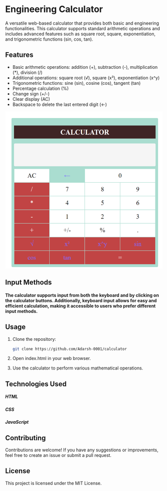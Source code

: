# Engineering Calculator

A versatile web-based calculator that provides both basic and engineering functionalities. This calculator supports standard arithmetic operations and includes advanced features such as square root, square, exponentiation, and trigonometric functions (sin, cos, tan).

## Features

- Basic arithmetic operations: addition (+), subtraction (-), multiplication (*), division (/)
- Additional operations: square root (√), square (x²), exponentiation (x^y)
- Trigonometric functions: sine (sin), cosine (cos), tangent (tan)
- Percentage calculation (%)
- Change sign (+/-)
- Clear display (AC)
- Backspace to delete the last entered digit (←)


<img src="calculator.png" alt="calculator Image" width="600" height="500">



## Input Methods

#### The calculator supports input from both the keyboard and by clicking on the calculator buttons. Additionally, keyboard input allows for easy and efficient calculation, making it accessible to users who prefer different input methods.

## Usage

1. Clone the repository:

   ```bash
   git clone https://github.com/Adarsh-0001/calculator
2. Open index.html in your web browser.

3. Use the calculator to perform various mathematical operations.

## Technologies Used
##### HTML
##### CSS
##### JavaScript

## Contributing
Contributions are welcome! If you have any suggestions or improvements, feel free to create an issue or submit a pull request.

## License
This project is licensed under the MIT License.
